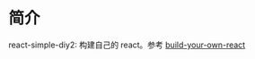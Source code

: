 # 简介

react-simple-diy2: 构建自己的 react。参考 [build-your-own-react](https://pomb.us/build-your-own-react/)
